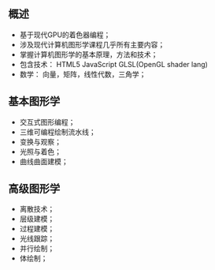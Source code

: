 ## 概述

* 基于现代GPU的着色器编程；
* 涉及现代计算机图形学课程几乎所有主要内容；
* 掌握计算机图形学的基本原理，方法和技术；
* 包含技术： HTML5 JavaScript GLSL(OpenGL shader lang)
* 数学： 向量，矩阵，线性代数，三角学；

## 基本图形学

* 交互式图形编程；
* 三维可编程绘制流水线；
* 变换与观察；
* 光照与着色；
* 曲线曲面建模；

## 高级图形学

* 离散技术；
* 层级建模；
* 过程建模；
* 光线跟踪；
* 并行绘制；
* 体绘制；
